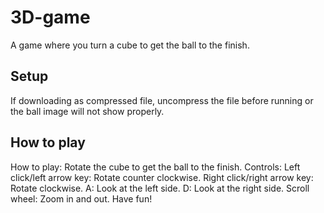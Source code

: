 # 3D-game
A game where you turn a cube to get the ball to the finish.
## Setup
If downloading as compressed file, uncompress the file before running or the ball image will not show properly.
## How to play
How to play:
    Rotate the cube to get the ball to the finish.
    Controls:
        Left click/left arrow key: Rotate counter clockwise.
        Right click/right arrow key: Rotate clockwise.
        A: Look at the left side.
        D: Look at the right side.
        Scroll wheel: Zoom in and out.
Have fun!
